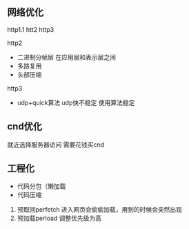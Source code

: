 ## 网络优化
http1.1 htt2    http3

http2

- 二进制分帧层 在应用层和表示层之间
- 多路复用
- 头部压缩

http3

- udp+quick算法  udp快不稳定 使用算法稳定

## cnd优化
就近选择服务器访问        需要花钱买cnd

## 工程化

- 代码分包（懒加载
- 代码压缩

1. 预取回perfetch   进入网页会偷偷加载，用到的时候会突然出现
2. 预加载perload     调整优先级为高